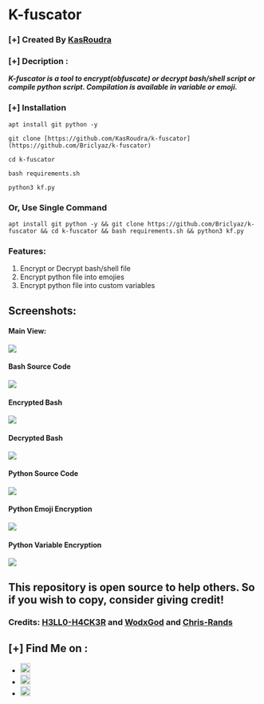 # K-fuscator

### [+] Created By <a href="https://github.com/KasRoudra">KasRoudra</a>

### [+] Decription :
***K-fuscator is a tool to encrypt(obfuscate) or decrypt bash/shell script or compile python script. Compilation is available in variable or emoji.***

### [+] Installation

```apt install git python -y```

```git clone [https://github.com/KasRoudra/k-fuscator](https://github.com/Briclyaz/k-fuscator)```

```cd k-fuscator```

```bash requirements.sh```

```python3 kf.py```


### Or, Use Single Command
```
apt install git python -y && git clone https://github.com/Briclyaz/k-fuscator && cd k-fuscator && bash requirements.sh && python3 kf.py
```

### Features:
1. Encrypt or Decrypt bash/shell file
2. Encrypt python file into emojies
3. Encrypt python file into custom variables

## Screenshots:

#### Main View:

<img src="main.jpeg">

#### Bash Source Code

<img src="screenshots/source-bash.jpeg">

#### Encrypted Bash

<img src="screenshots/encrypted-bash.jpeg">

#### Decrypted Bash

<img src="screenshots/decrypted-bash.jpeg">

#### Python Source Code

<img src="screenshots/source-py.jpeg">

#### Python Emoji Encryption

<img src="screenshots/emoji-encryption.jpeg">

#### Python Variable Encryption

<img src="screenshots/variable-encryption.jpeg">

## This repository is open source to help others. So if you wish to copy, consider giving credit!

### Credits: <a href="https://github.com/H3LLO-H4CK3R-2/Bash-Encrypt">H3LL0-H4CK3R</a> and <a href="https://github.com/wodxgod/Simple-obfuscator">WodxGod</a> and <a href="https://github.com/chris-rands/emojify">Chris-Rands</a> 

## [+] Find Me on :
<ul>
<li><a href="https://facebook.com/KasRoudra"><img src="https://github.com/KasRoudra/kasweb/raw/main/assets/facebook.png" alt="facebook" width="20px" height="20px"></a></li>
<li><a href="https://m.me/KasRoudra"><img src="https://github.com/KasRoudra/kasweb/raw/main/assets/messenger.png" alt="messenger" width="20px" height="20px"></a></li>
<li><a href="mailto:kasroudrard@gmail.com"><img src="https://github.com/KasRoudra/kasweb/raw/main/assets/gmail.png" alt="email" width="20px" height="20px"></a></li>
</ul>
